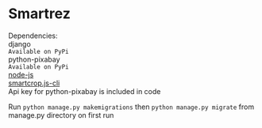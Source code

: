# Smartrez  
Dependencies:  
 django  
  `Available on PyPi`  
 python-pixabay  
  `Available on PyPi`  
 [node-js](https://nodejs.org/en/)  
 [smartcrop.js-cli](https://github.com/jwagner/smartcrop-cli)  
Api key for python-pixabay is included in code  
	
Run `python manage.py makemigrations` then `python manage.py migrate` from manage.py directory on first run
